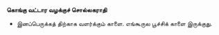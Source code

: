 **கொங்கு வட்டார வழக்குச் சொல்லகராதி**
- இனப்பெருக்கத் திற்காக வளர்க்கும் காளை. எங்கூருல பூச்சிக் காளை இருக்குது.


